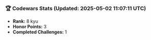 ### 🏆 Codewars Stats (Updated: 2025-05-02 11:07:11 UTC)

- **Rank:** 8 kyu
- **Honor Points:** 3
- **Completed Challenges:** 1
